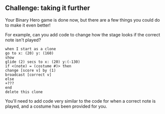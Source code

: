 ## Challenge: taking it further

Your Binary Hero game is done now, but there are a few things you could do to make it even better!

For example, can you add code to change how the stage looks if the correct note isn't played?

```blocks
when I start as a clone
go to x: (20) y: (160)
show
glide (2) secs to x: (20) y:(-130)
if <(note) = (costume #)> then
change [score v] by (1)
broadcast [correct v]
else
+???
end
delete this clone
```

You'll need to add code very similar to the code for when a correct note is played, and a costume has been provided for you.
